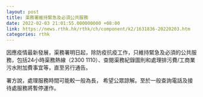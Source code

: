 ```yaml
---
layout: post
title: 渠務署維持緊急及必須公共服務
date: 2022-02-03 21:01:55.000000000 +08:00
link: https://news.rthk.hk/rthk/ch/component/k2/1631836-20220203.htm
categories: rthk
---
```


因應疫情最新發展，渠務署明日起，除防疫抗疫工作，只維持緊急及必須的公共服務，包括24小時渠務熱線（2300 1110）、查閱渠務紀錄圖則和處理排污費/工商業污水附加費事宜等，直至另行通告。

署方說，處理服務時間可能較一般為長， 希望公眾諒解。至於一般查詢電話及接待處服務將暫停運作。
